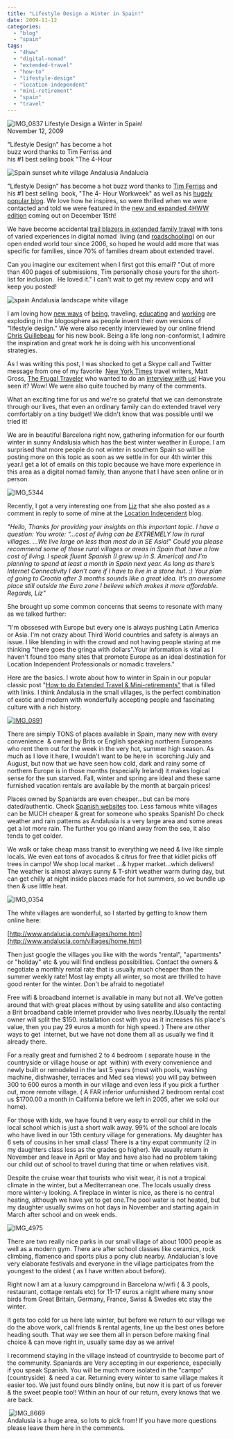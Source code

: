 ```yaml
---
title: "Lifestyle Design a Winter in Spain!"
date: 2009-11-12
categories: 
  - "blog"
  - "spain"
tags: 
  - "4hww"
  - "digital-nomad"
  - "extended-travel"
  - "how-to"
  - "lifestyle-design"
  - "location-independent"
  - "mini-retirement"
  - "spain"
  - "travel"
---
```


 ![IMG_0837](https://pub-ac94b3f306b24c0dba4238943c97f2e1.r2.dev/6a00e5502a950788330120a6abf1ba970c.jpg) Lifestyle Design a Winter in Spain!  
November 12, 2009

"Lifestyle Design" has become a hot  
buzz word thanks to Tim Ferriss and  
his #1 best selling book "The 4-Hour

<!--more-->

![Spain sunset white village Andalusia Andalucia](https://pub-ac94b3f306b24c0dba4238943c97f2e1.r2.dev/6a00e5502a950788330120a6abf200970c.jpg)  

"Lifestyle Design" has become a hot buzz word thanks to [Tim Ferriss](http://www.fourhourworkweek.com/) and his #1 best selling  book, "The 4- Hour Workweek" as well as his [hugely popular blog](http://www.fourhourworkweek.com/blog/). We love how he inspires, so were thrilled when we were contacted and told we were featured in the [new and expanded 4HWW edition](http://www.fourhourworkweek.com/blog/2009/10/16/tim-ferriss-4-hour-work-week/) coming out on December 15th!

We have become accidental [trail blazers in extended family travel](https://pub-ac94b3f306b24c0dba4238943c97f2e1.r2.dev/2009/04/how-to-travel-the-world-as-a-digital-nomad-family.html) with tons of varied experiences in digital nomad  living (and [roadschooling](https://pub-ac94b3f306b24c0dba4238943c97f2e1.r2.dev/2007/05/hanging-out-roa.html)) on our open ended world tour since 2006, so hoped he would add more that was specific for families, since 70% of families dream about extended travel.

Can you imagine our excitement when I first got this email? "Out of more than 400 pages of submissions, Tim personally chose yours for the short-list for inclusion.  He loved it." I can't wait to get my review copy and will keep you posted!

![spain Andalusia landscape white village](https://pub-ac94b3f306b24c0dba4238943c97f2e1.r2.dev/6a00e5502a95078833012875893ca9970c.jpg)  

I am loving how [new ways](http://today.msnbc.msn.com/id/33616972/ns/today-today_people/) of [being](http://www.freepursuits.com/), traveling, [educating](http://www.classroom20.com/) and [working](http://www.digitalnomads.com/) are exploding in the blogosphere as people invent their own versions of "lifestyle design." We were also recently interviewed by our online friend [Chris Guillebeau](http://chrisguillebeau.com/3x5/about-the-project/) for his new book. Being a life long non-conformist, I admire the inspiration and great work he is doing with his unconventional strategies.

As I was writing this post, I was shocked to get a Skype call and Twitter message from one of my favorite  [New York Times](http://www.nytimes.com/) travel writers, Matt Gross, [The Frugal Traveler](http://frugaltraveler.blogs.nytimes.com/) who wanted to do an [interview with us!](http://frugaltraveler.blogs.nytimes.com/2009/11/11/qa-with-jeanne-dee-the-nomadic-family-traveler/) Have you seen it? Wow! We were also quite touched by many of the comments.

What an exciting time for us and we're so grateful that we can demonstrate through our lives, that even an ordinary family can do extended travel very comfortably on a tiny budget! We didn't know that was possible until we tried it!

We are in beautiful Barcelona right now, gathering information for our fourth winter in sunny Andalusia which has the best winter weather in Europe. I am surprised that more people do not winter in southern Spain so will be posting more on this topic as soon as we settle in for our 4th winter this year.I get a lot of emails on this topic because we have more experience in this area as a digital nomad family, than anyone that I have seen online or in person.

![IMG_5344](https://pub-ac94b3f306b24c0dba4238943c97f2e1.r2.dev/6a00e5502a950788330128758aafc1970c.jpg)  

Recently, I got a very interesting one from [Liz](http://www.corsicajourneys.com/) that she also posted as a comment in reply to some of mine at the [Location Independent](http://locationindependentprofessionals.com/) blog.

_"Hello,_ _Thanks for providing your insights on this important topic._ _I have a question:_ _You wrote: “…cost of living can be EXTREMELY low in rural villages. …We live large on less than most do in SE Asia!”_ _Could you please recommend some of those rural villages or areas in Spain that have a low cost of living. I speak fluent Spanish (I grew up in S. America) and I’m planning to spend at least a month in Spain next year._ _As long as there’s Internet Connectivity I don’t care if I have to live in a stone hut. :)_ _Your plan of going to Croatia after 3 months sounds like a great idea. It’s an awesome place still outside the Euro zone I believe which makes it more affordable._ _Regards,_ _Liz"_

  
She brought up some common concerns that seems to resonate with many as we talked further:

"I'm obssesed with Europe but every one is always pushing Latin America or Asia. I'm not crazy about Third World countries and safety is always an issue. I like blending in with the crowd and not having people staring at me thinking "there goes the gringa with dollars".Your information is vital as I haven't found too many sites that promote Europe as an ideal destination for Location Independent Professionals or nomadic travelers."

Here are the basics. I wrote about how to winter in Spain in our popular classic post "[How to do Extended Travel & Mini-retirements"](https://pub-ac94b3f306b24c0dba4238943c97f2e1.r2.dev/2008/06/how-to-do-exten.html) that is filled with links. I think Andalusia in the small villages, is the perfect combination of exotic and modern with wonderfully accepting people and fascinating culture with a rich history.

[![IMG_0891](https://pub-ac94b3f306b24c0dba4238943c97f2e1.r2.dev/6a00e5502a950788330120a68db297970b.jpg)](https://pub-ac94b3f306b24c0dba4238943c97f2e1.r2.dev/2025/09/6a00e5502a950788330120a68db297970b-150x150.jpg)  

There are simply TONS of places available in Spain, many new with every convenience  & owned by Brits or English speaking northern Europeans who rent them out for the week in the very hot, summer high season. As much as I love it here, I wouldn't want to be here in  scorching July and August, but now that we have seen how cold, dark and rainy some of northern Europe is in those months (especially Ireland) it makes logical sense for the sun starved. Fall, winter and spring are ideal and these same furnished vacation rentals are available by the month at bargain prices!  
  
Places owned by Spaniards are even cheaper...but can be more dated/authentic. Check [Spanish websites](http://www.beticarural.com/) too. Less famous white villages can be MUCH cheaper & great for someone who speaks Spanish! Do check weather and rain patterns as Andalusia is a very large area and some areas get a lot more rain. The further you go inland away from the sea, it also tends to get colder.

We walk or take cheap mass transit to everything we need & live like simple locals. We even eat tons of avocados & citrus for free that kidlet picks off trees in campo! We shop local market ...& hyper market...which delivers! The weather is almost always sunny & T-shirt weather warm during day, but can get chilly at night inside places made for hot summers, so we bundle up then & use little heat.

![IMG_0354](https://pub-ac94b3f306b24c0dba4238943c97f2e1.r2.dev/6a00e5502a9507883301287591db87970c.jpg)  
  
The white villages are wonderful, so I started by getting to know them online here:  
  
[http://www.andalucia.com/villages/home.htm](http://www.andalucia.com/villages/home.htm)  
  
Then just google the villages you like with the words "rental", "apartments" or "holiday" etc & you will find endless possibilities. Contact the owners & negotiate a monthly rental rate that is usually much cheaper than the summer weekly rate! Most lay empty all winter, so most are thrilled to have good renter for the winter. Don't be afraid to negotiate!  
  
Free wifi & broadband internet is available in many but not all. We've gotten around that with great places without by using satellite and also contacting a Brit broadband cable internet provider who lives nearby.(Usually the rental owner will split the $150. installation cost with you as it increases his place's value, then you pay 29 euros a month for high speed. ) There are other ways to get  internet, but we have not done them all as usually we find it already there.

For a really great and furnished 2 to 4 bedroom ( separate house in the countryside or village house or apt  within) with every convenience and newly built or remodeled in the last 5 years (most with pools, washing machine, dishwasher, terraces and Med sea views) you will pay between 300 to 600 euros a month in our village and even less if you pick a further out, more remote village. ( A FAR inferior unfurnished 2 bedroom rental cost us $1700.00 a month in California before we left in 2005, after we sold our home).

For those with kids, we have found it very easy to enroll our child in the local school which is just a short walk away. 99% of the school are locals who have lived in our 15th century village for generations. My daughter has 6 sets of cousins in her small class! There is a tiny expat community (2 in my daughters class less as the grades go higher). We usually return in November and leave in April or May and have also had no problem taking our child out of school to travel during that time or when relatives visit.

Despite the cruise wear that tourists who visit wear, it is not a tropical climate in the winter, but a Mediterranean one. The locals usually dress more winter-y looking. A fireplace in winter is nice, as there is no central heating, although we have yet to get one.The pool water is not heated, but my daughter usually swims on hot days in November and starting again in March after school and on week ends.

![IMG_4975](https://pub-ac94b3f306b24c0dba4238943c97f2e1.r2.dev/6a00e5502a950788330120a690aeb1970b.jpg)  

There are two really nice parks in our small village of about 1000 people as well as a modern gym. There are after school classes like ceramics, rock climbing, flamenco and sports plus a pony club nearby. Andalucian's love very elaborate festivals and everyone in the village participates from the youngest to the oldest ( as I have written about before).

  
Right now I am at a luxury campground in Barcelona w/wifi ( & 3 pools, restaurant, cottage rentals etc) for 11-17 euros a night where many snow birds from Great Britain, Germany, France, Swiss & Swedes etc stay the winter.  
  
It gets too cold for us here late winter, but before we return to our village we do the above work, call friends & rental agents, line up the best ones before heading south. That way we see them all in person before making final choice & can move right in, usually same day as we arrive!  
  
I recommend staying in the village instead of countryside to become part of the community. Spaniards are Very accepting in our experience, especially  if you speak Spanish. You will be much more isolated in the "campo" (countryside)  & need a car. Returning every winter to same village makes it easier too. We just found ours blindly online, but now it is part of us forever & the sweet people too!! Within an hour of our return, every knows that we are back.

 ![IMG_8669](https://pub-ac94b3f306b24c0dba4238943c97f2e1.r2.dev/6a00e5502a950788330128759298e6970c.jpg)   
Andalusia is a huge area, so lots to pick from! If you have more questions please leave them here in the comments.

[  
](http://www.deliciousbaby.com/)
